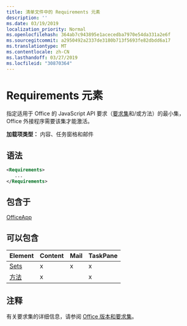 ```yaml
---
title: 清单文件中的 Requirements 元素
description: ''
ms.date: 03/19/2019
localization_priority: Normal
ms.openlocfilehash: 364ab7c943895e1acecedba7970e54da331a2e6f
ms.sourcegitcommit: a2950492a2337de3180b713f5693fe82dbdd6a17
ms.translationtype: MT
ms.contentlocale: zh-CN
ms.lasthandoff: 03/27/2019
ms.locfileid: "30870364"
---
```

# <a name="requirements-element"></a>Requirements 元素

指定适用于 Office 的 JavaScript API 要求（[要求集](/office/dev/add-ins/develop/office-versions-and-requirement-sets#specify-office-hosts-and-requirement-sets)和/或方法）的最小集，Office 外接程序需要该集才能激活。

**加载项类型：** 内容、任务窗格和邮件

## <a name="syntax"></a>语法

```XML
<Requirements>
   ...
</Requirements>
```

## <a name="contained-in"></a>包含于

[OfficeApp](officeapp.md)

## <a name="can-contain"></a>可以包含

|**Element**|**Content**|**Mail**|**TaskPane**|
|:-----|:-----|:-----|:-----|
|[Sets](sets.md)|x|x|x|
|[方法](methods.md)|x||x|

## <a name="remarks"></a>注释

有关要求集的详细信息，请参阅 [Office 版本和要求集](/office/dev/add-ins/develop/office-versions-and-requirement-sets)。

